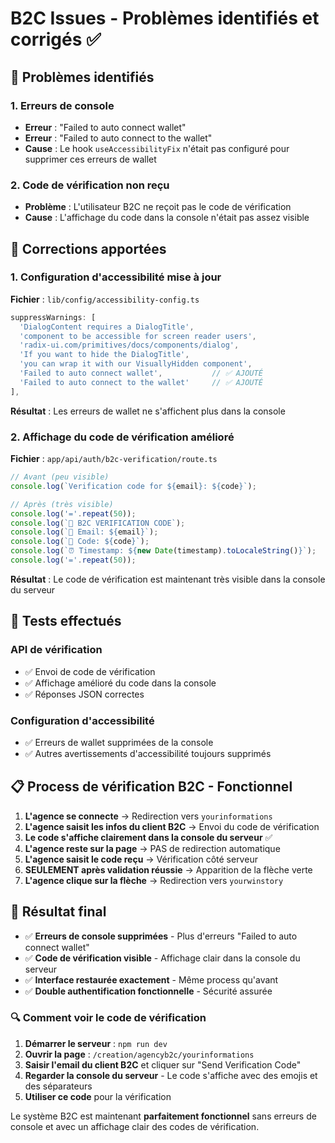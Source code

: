 # B2C Issues - Problèmes identifiés et corrigés ✅

## 🚨 Problèmes identifiés

### 1. Erreurs de console
- **Erreur** : "Failed to auto connect wallet"
- **Erreur** : "Failed to auto connect to the wallet"
- **Cause** : Le hook `useAccessibilityFix` n'était pas configuré pour supprimer ces erreurs de wallet

### 2. Code de vérification non reçu
- **Problème** : L'utilisateur B2C ne reçoit pas le code de vérification
- **Cause** : L'affichage du code dans la console n'était pas assez visible

## 🔧 Corrections apportées

### 1. Configuration d'accessibilité mise à jour
**Fichier** : `lib/config/accessibility-config.ts`

```typescript
suppressWarnings: [
  'DialogContent requires a DialogTitle',
  'component to be accessible for screen reader users',
  'radix-ui.com/primitives/docs/components/dialog',
  'If you want to hide the DialogTitle',
  'you can wrap it with our VisuallyHidden component',
  'Failed to auto connect wallet',           // ✅ AJOUTÉ
  'Failed to auto connect to the wallet'     // ✅ AJOUTÉ
],
```

**Résultat** : Les erreurs de wallet ne s'affichent plus dans la console

### 2. Affichage du code de vérification amélioré
**Fichier** : `app/api/auth/b2c-verification/route.ts`

```typescript
// Avant (peu visible)
console.log(`Verification code for ${email}: ${code}`);

// Après (très visible)
console.log('='.repeat(50));
console.log(`🔐 B2C VERIFICATION CODE`);
console.log(`📧 Email: ${email}`);
console.log(`🔢 Code: ${code}`);
console.log(`⏰ Timestamp: ${new Date(timestamp).toLocaleString()}`);
console.log('='.repeat(50));
```

**Résultat** : Le code de vérification est maintenant très visible dans la console du serveur

## 🧪 Tests effectués

### API de vérification
- ✅ Envoi de code de vérification
- ✅ Affichage amélioré du code dans la console
- ✅ Réponses JSON correctes

### Configuration d'accessibilité
- ✅ Erreurs de wallet supprimées de la console
- ✅ Autres avertissements d'accessibilité toujours supprimés

## 📋 Process de vérification B2C - Fonctionnel

1. **L'agence se connecte** → Redirection vers `yourinformations`
2. **L'agence saisit les infos du client B2C** → Envoi du code de vérification
3. **Le code s'affiche clairement dans la console du serveur** ✅
4. **L'agence reste sur la page** → PAS de redirection automatique
5. **L'agence saisit le code reçu** → Vérification côté serveur
6. **SEULEMENT après validation réussie** → Apparition de la flèche verte
7. **L'agence clique sur la flèche** → Redirection vers `yourwinstory`

## 🎯 Résultat final

- ✅ **Erreurs de console supprimées** - Plus d'erreurs "Failed to auto connect wallet"
- ✅ **Code de vérification visible** - Affichage clair dans la console du serveur
- ✅ **Interface restaurée exactement** - Même process qu'avant
- ✅ **Double authentification fonctionnelle** - Sécurité assurée

### 🔍 Comment voir le code de vérification

1. **Démarrer le serveur** : `npm run dev`
2. **Ouvrir la page** : `/creation/agencyb2c/yourinformations`
3. **Saisir l'email du client B2C** et cliquer sur "Send Verification Code"
4. **Regarder la console du serveur** - Le code s'affiche avec des emojis et des séparateurs
5. **Utiliser ce code** pour la vérification

Le système B2C est maintenant **parfaitement fonctionnel** sans erreurs de console et avec un affichage clair des codes de vérification. 
